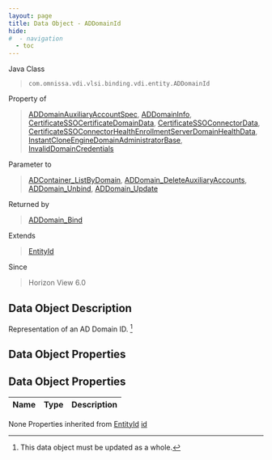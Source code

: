 ```yaml
---
layout: page
title: Data Object - ADDomainId
hide:
#  - navigation
  - toc
---
```








Java Class
> `com.omnissa.vdi.vlsi.binding.vdi.entity.ADDomainId`

Property of
> [ADDomainAuxiliaryAccountSpec](vdi.utils.ADDomain.ADDomainAuxiliaryAccountSpec.md#field_detail), [ADDomainInfo](vdi.utils.ADDomain.ADDomainInfo.md#field_detail), [CertificateSSOCertificateDomainData](vdi.infrastructure.CertificateSSOEnrollmentServer.DomainData.md#field_detail), [CertificateSSOConnectorData](vdi.infrastructure.CertificateSSOConnector.CertificateSSOConnectorData.md#field_detail), [CertificateSSOConnectorHealthEnrollmentServerDomainHealthData](vdi.health.CertificateSSOConnectorHealth.DomainHealthData.md#field_detail), [InstantCloneEngineDomainAdministratorBase](vdi.utils.InstantCloneEngineDomainAdministrator.DomainAdministratorBase.md#field_detail), [InvalidDomainCredentials](vdi.fault.InvalidDomainCredentials.md#field_detail)

Parameter to
> [ADContainer_ListByDomain](vdi.utils.ADContainer.md#listByDomain), [ADDomain_DeleteAuxiliaryAccounts](vdi.utils.ADDomain.md#deleteAuxiliaryAccounts), [ADDomain_Unbind](vdi.utils.ADDomain.md#unbind), [ADDomain_Update](vdi.utils.ADDomain.md#update)

Returned by
> [ADDomain_Bind](vdi.utils.ADDomain.md#bind)

Extends
> [EntityId](vdi.EntityId.md)

Since
> Horizon View 6.0


## Data Object Description

Representation of an AD Domain ID.
 [^167]



## Data Object Properties

## Data Object Properties

 Name | Type | Description
:---|:---:|:---
None
Properties inherited from [EntityId](vdi.EntityId.md)
[id](vdi.EntityId.md#id)


 


[^167]: This data object must be updated as a whole.